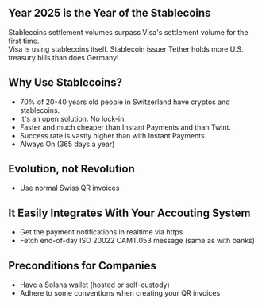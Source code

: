 ## Year 2025 is the Year of the Stablecoins 

Stablecoins settlement volumes surpass Visa's settlement volume for the first time.  
Visa is using stablecoins itself. Stablecoin issuer Tether holds more U.S. treasury bills than does Germany!

## Why Use Stablecoins?

* 70% of 20-40 years old people in Switzerland have cryptos and stablecoins.
* It's an open solution. No lock-in. 
* Faster and much cheaper than Instant Payments and than Twint.  
* Success rate is vastly higher than with Instant Payments.
* Always On (365 days a year)

## Evolution, not Revolution

* Use normal Swiss QR invoices

## It Easily Integrates With Your Accouting System 

* Get the payment notifications in realtime via https
* Fetch end-of-day ISO 20022 CAMT.053 message (same as with banks)

## Preconditions for Companies
* Have a Solana wallet (hosted or self-custody)
* Adhere to some conventions when creating your QR invoices


